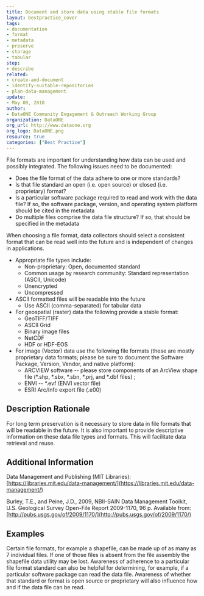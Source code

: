 ```yaml
---
title: Document and store data using stable file formats
layout: bestpractice_cover
tags:
- documentation
- format
- metadata
- preserve
- storage
- tabular
step:
- describe
related:
- create-and-document
- identify-suitable-repositories
- plan-data-management
update:
- May 08, 2018
author:
- DataONE Community Engagement & Outreach Working Group
organization: DataONE
org_url: http://www.dataone.org
org_logo: DataONE.png
resource: true
categories: ["Best Practice"]
---
```




File formats are important for understanding how data can be used and possibly integrated. The following issues need to be documented:
- Does the file format of the data adhere to one or more standards?
- Is that file standard an open (i.e. open source) or closed (i.e. proprietary) format?
- Is a particular software package required to read and work with the data file? If so, the software package, version, and operating system platform should be cited in the metadata
- Do multiple files comprise the data file structure? If so, that should be specified in the metadata

When choosing a file format, data collectors should select a consistent format that can be read well into the future and is independent of changes in applications.
- Appropriate file types include:
  - Non-proprietary: Open, documented standard
  - Common usage by research community: Standard representation (ASCII, Unicode)
  - Unencrypted
  - Uncompressed
- ASCII formatted files will be readable into the future
  - Use ASCII (comma-separated) for tabular data
- For geospatial (raster) data the following provide a stable format:
  - GeoTIFF/TIFF
  - ASCII Grid
  - Binary image files
  - NetCDF
  - HDF or HDF-EOS
- For image (Vector) data use the following file formats (these are mostly proprietary data formats; please be sure to document the Software Package, Version, Vendor, and native platform):
  - ARCVIEW software -- please store components of an ArcView shape file (*.shp, *.sbx, *.sbn, *.prj, and *.dbf files) ;
  - ENVI -- *.evf (ENVI vector file)
  - ESRI Arc/Info export file (.e00)

## Description Rationale

For long term preservation is it necessary to store data in file formats that will be readable in the future. It is also important to provide descriptive information on these data file types and formats. This will facilitate data retrieval and reuse.

## Additional Information

Data Management and Publishing (MIT Libraries): [https://libraries.mit.edu/data-management/](https://libraries.mit.edu/data-management/)

Burley, T.E., and Peine, J.D., 2009, NBII-SAIN Data Management Toolkit, U.S. Geological Survey Open-File Report 2009-1170, 96 p. Available from: [http://pubs.usgs.gov/of/2009/1170/](http://pubs.usgs.gov/of/2009/1170/)

## Examples

Certain file formats, for example a shapefile, can be made up of as many as 7 individual files. If one of those files is absent from the file assembly the shapefile data utility may be lost. Awareness of adherence to a particular file format standard can also be helpful for determining, for example, if a particular software package can read the data file. Awareness of whether that standard or format is open source or proprietary will also influence how and if the data file can be read.
